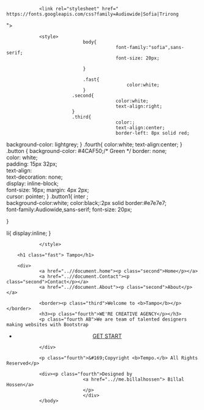 <!DOCTYPE html>
<html lang="en">
<head>
				<meta charset="UTF-8">
				<title>Page title</title>
				
				<link rel="stylesheet" href=" https://fonts.googleapis.com/css?family=Audiowide|Sofia|Trirong
">
				
				<style>
								body{
											font-family:"sofia",sans-serif;
											font-size: 20px;
  
								}
								
								.fast{
												color:white;
								}
							.second{
											color:white;
											text-align:right;
							}
							.third{
											color:;
											text-align:center;
											border-left: 8px solid red;
  background-color: lightgrey;
							}
							.fourth{
											color:white;
											text-align:center;
							}
								.button {
  background-color: #4CAF50;/* Green */
  border: none;    
  color: white;  
  padding: 15px 32px;  
  text-align:   
  text-decoration: none;  
  display: inline-block;  
  font-size: 16px;
  margin: 4px 2px;   
  cursor: pointer;
   } 
  .button1{    inter	;  
  		background-color:white;
  			color:black;:2px solid
  			border:#e7e7e7;   		
  			font-family:Audiowide,sans-serif;
											font-size: 20px;
   				  			  		    
   			  
  }    			     			  			 
  								
 li{
 				display:inline;
 }
								
				</style>
</head>
<body background="https://i.pinimg.com/originals/2c/2d/6f/2c2d6f89218cdb5c6a345d603484755f.gif">
		
		<h1 class="fast"> Tampo</h1>
		
		<div>
				<a href="..//document.home"><p class="second">Home</p></a>
				<a href="..//document.Contact"><p class="second">Contact</p></a>
				<a href="..//document.About"><p class="second">About</p></a>
				
				<border><p class="third">Welcome to <b>Tampo</b></p></border>
				<h3><p class="fourth">WE'RE CREATIVE AGENCY</p></h3>
				<p class="fourth AB">We are team of talented designers making websites with Bootstrap
</p>
<ul><li>
<p style="text-align:center;">
<a href="First project.html" target="blank" class="button button1">GET START</a></li></ul>
						</p>
									
				</div>
	
				<p class="fourth">&#169;Copyright <b>Tempo.</b> All Rights Reserved</p>
				
				<div><p class="fourth">Designed by
								<a href="..//me.billalhossen"> Billal Hossen</a>
								</p>
								</div>
				</body>

</html>


